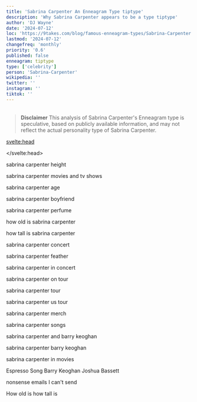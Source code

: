 ```yaml
---
title: 'Sabrina Carpenter An Enneagram Type tiptype'
description: 'Why Sabrina Carpenter appears to be a type tiptype'
author: 'DJ Wayne'
date: '2024-07-12'
loc: 'https://9takes.com/blog/famous-enneagram-types/Sabrina-Carpenter'
lastmod: '2024-07-12'
changefreq: 'monthly'
priority: '0.6'
published: false
enneagram: tiptype
type: ['celebrity']
person: 'Sabrina-Carpenter'
wikipedia: ''
twitter: ''
instagram: ''
tiktok: ''
---
```


<!--
    childhood and upbringing
    first big success
    style habits and quirks that relate to their personality type
    stressful moments in their life and how they handled them
    comfort- moments in their life where they are doing well and killing it
-->
<!-- // keywords:  -->

<script>
	// import  PopCard  from "$lib/components/atoms/PopCard.svelte";
</script>

<div
	style="display: flex;
    justify-content: center;
    margin: 1rem 0;
	"
>
	<!-- <PopCard
		image={`/types/tiptypes/${'Sabrina-Carpenter'}.webp`}
		enneagramType={tiptype}
		showIcon={false}
		displayText="Sabrina Carpenter"
		subtext=""
	/> -->
</div>

> **Disclaimer** This analysis of Sabrina Carpenter's Enneagram type is speculative, based on publicly available information, and may not reflect the actual personality type of Sabrina Carpenter.

<p class="firstLetter"></p>

<svelte:head>

<script type="application/ld+json">

</script>

</svelte:head>

<style lang="scss"></style>

sabrina carpenter height

sabrina carpenter movies and tv shows

sabrina carpenter age

sabrina carpenter boyfriend

sabrina carpenter perfume

how old is sabrina carpenter

how tall is sabrina carpenter

sabrina carpenter concert

sabrina carpenter feather

sabrina carpenter in concert

sabrina carpenter on tour

sabrina carpenter tour

sabrina carpenter us tour

sabrina carpenter merch

sabrina carpenter songs

sabrina carpenter and barry keoghan

sabrina carpenter barry keoghan

sabrina carpenter in movies

Espresso Song
Barry Keoghan
Joshua Bassett

nonsense
emails I can't send

How old is
how tall is
